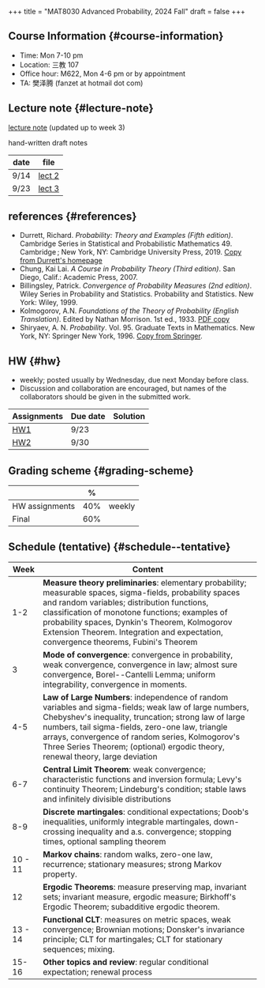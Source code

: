 +++
title = "MAT8030 Advanced Probability, 2024 Fall"
draft = false
+++

## Course Information {#course-information}

-   Time: Mon 7-10 pm
-   Location: 三教 107
-   Office hour: M622, Mon 4-6 pm or by appointment
-   TA: 樊泽腾 (fanzet at hotmail dot com)


## Lecture note {#lecture-note}

[lecture note](./adv-prob-note.pdf) (updated up to week 3)

hand-written draft notes

| date | file                  |
|------|-----------------------|
| 9/14 | [lect 2](./lect2.pdf) |
| 9/23 | [lect 3](./lect3.pdf) |


## references {#references}

-   Durrett, Richard. _Probability: Theory and Examples (Fifth edition)_. Cambridge Series in Statistical and Probabilistic Mathematics 49. Cambridge ; New York, NY: Cambridge University Press, 2019. [Copy from Durrett's homepage](https://services.math.duke.edu/%7Ertd/PTE/PTE5_011119.pdf)
-   Chung, Kai Lai. _A Course in Probability Theory (Third edition)_. San Diego, Calif.: Academic Press, 2007.
-   Billingsley, Patrick. _Convergence of Probability Measures (2nd edition)_. Wiley Series in Probability and Statistics. Probability and Statistics. New York: Wiley, 1999.
-   Kolmogorov, A.N. _Foundations of the Theory of Probability (English Translation)_. Edited by Nathan Morrison. 1st ed., 1933. [PDF copy](./Kolmogorov1933.pdf)
-   Shiryaev, A. N. _Probability_. Vol. 95. Graduate Texts in Mathematics. New York, NY: Springer New York, 1996. [Copy from Springer](https://doi.org/10.1007/978-1-4757-2539-1).


## HW {#hw}

-   weekly; posted usually by Wednesday, due next Monday before class.
-   Discussion and collaboration are encouraged, but names of the collaborators should be given in the submitted work.

| Assignments      | Due date | Solution |
|------------------|----------|----------|
| [HW1](./hw1.pdf) | 9/23     |          |
| [HW2](./hw2.pdf) | 9/30     |          |


## Grading scheme {#grading-scheme}

|                | %   |        |
|----------------|-----|--------|
| HW assignments | 40% | weekly |
| Final          | 60% |        |


## Schedule (tentative) {#schedule--tentative}

| Week    | Content                                                                                                                                                                                                                                                                                                                                                 |
|---------|---------------------------------------------------------------------------------------------------------------------------------------------------------------------------------------------------------------------------------------------------------------------------------------------------------------------------------------------------------|
| 1-2     | **Measure theory preliminaries**: elementary probability; measurable spaces, sigma-fields, probability spaces and random variables; distribution functions, classification of monotone functions; examples of probability spaces, Dynkin's Theorem, Kolmogorov Extension Theorem.  Integration and expectation,  convergence theorems, Fubini's Theorem |
| 3       | **Mode of convergence**: convergence in probability, weak convergence, convergence in law; almost sure convergence, Borel--Cantelli Lemma; uniform integrability, convergence in moments.                                                                                                                                                               |
| 4-5     | **Law of Large Numbers**: independence of random variables and sigma-fields; weak law of large numbers, Chebyshev's inequality, truncation; strong law of large numbers, tail sigma-fields, zero-one law, triangle arrays, convergence of random series, Kolmogorov's Three Series Theorem; (optional) ergodic theory, renewal theory, large deviation  |
| 6-7     | **Central Limit Theorem**: weak convergence; characteristic functions and inversion formula; Levy's continuity Theorem; Lindeburg's condition; stable laws and infinitely divisible distributions                                                                                                                                                       |
| 8-9     | **Discrete martingales**: conditional expectations; Doob's inequalities, uniformly integrable martingales, down-crossing inequality and a.s. convergence; stopping times, optional sampling theorem                                                                                                                                                     |
| 10 - 11 | **Markov chains**: random walks, zero-one law, recurrence; stationary measures; strong Markov property.                                                                                                                                                                                                                                                 |
| 12      | **Ergodic Theorems**: measure preserving map, invariant sets; invariant measure, ergodic measure; Birkhoff's Ergodic Theorem; subadditive ergodic theorem.                                                                                                                                                                                              |
| 13 - 14 | **Functional CLT**: measures on metric spaces, weak convergence; Brownian motions; Donsker's invariance principle; CLT for martingales; CLT for stationary sequences; mixing.                                                                                                                                                                           |
| 15-16   | **Other topics and review**: regular conditional expectation; renewal process                                                                                                                                                                                                                                                                           |
